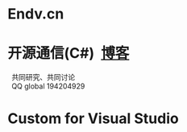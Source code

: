# Endv.cn
 
# __开源通信(C#)__  [博客](http://www.cnblogs.com/endv/ "我的博客")
  
    共同研究、共同讨论   
    QQ global 194204929  
 
# Custom for Visual Studio
   
